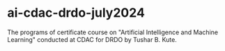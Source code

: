 # ai-cdac-drdo-july2024
The programs of certificate course on "Artificial Intelligence and Machine Learning" conducted at CDAC for DRDO by Tushar B. Kute.
